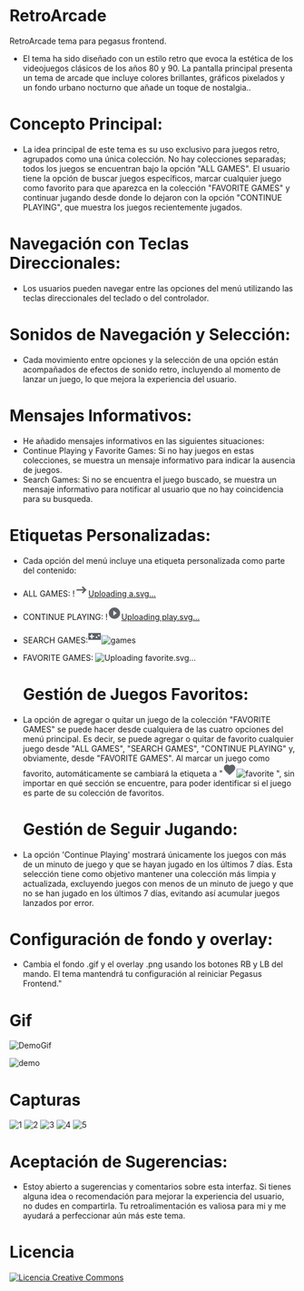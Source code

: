 # RetroArcade
RetroArcade tema para pegasus frontend.
- El tema ha sido diseñado con un estilo retro que evoca la estética de los videojuegos clásicos de los años 80 y 90. La pantalla principal presenta un tema de arcade que incluye colores brillantes, gráficos pixelados y un fondo urbano nocturno que añade un toque de nostalgia..
# Concepto Principal:
- La idea principal de este tema es su uso exclusivo para juegos retro, agrupados como una única colección. No hay colecciones separadas; todos los juegos se encuentran bajo la opción "ALL GAMES". El usuario tiene la opción de buscar juegos específicos, marcar cualquier juego como favorito para que aparezca en la colección "FAVORITE GAMES" y continuar jugando desde donde lo dejaron con la opción "CONTINUE PLAYING", que muestra los juegos recientemente jugados.
# Navegación con Teclas Direccionales:
- Los usuarios pueden navegar entre las opciones del menú utilizando las teclas direccionales del teclado o del controlador.
# Sonidos de Navegación y Selección:
- Cada movimiento entre opciones y la selección de una opción están acompañados de efectos de sonido retro, incluyendo al momento de lanzar un juego, lo que mejora la experiencia del usuario.
# Mensajes Informativos:
- He añadido mensajes informativos en las siguientes situaciones:
- Continue Playing y Favorite Games: Si no hay juegos en estas colecciones, se muestra un mensaje informativo para indicar la ausencia de juegos.
- Search Games: Si no se encuentra el juego buscado, se muestra un mensaje informativo para notificar al usuario que no hay coincidencia para su busqueda.
# Etiquetas Personalizadas:
- Cada opción del menú incluye una etiqueta personalizada como parte del contenido:
- ALL GAMES: !<svg xmlns="http://www.w3.org/2000/svg" height="24px" viewBox="0 -960 960 960" width="24px" fill="#5f6368"><path d="m572-222-74-77 130-130H128v-106h500L498-665l74-77 260 260-260 260Z"/></svg>[Uploading a.svg…]()
- CONTINUE PLAYING: !<svg xmlns="http://www.w3.org/2000/svg" height="24px" viewBox="0 0 24 24" width="24px" fill="#5f6368"><path d="M0 0h24v24H0V0z" fill="none"/><path d="M12 2C6.48 2 2 6.48 2 12s4.48 10 10 10 10-4.48 10-10S17.52 2 12 2zm-2 14.5v-9l6 4.5-6 4.5z"/></svg>[Uploading play.svg…]()

- SEARCH GAMES:<svg xmlns="http://www.w3.org/2000/svg" height="24px" viewBox="0 0 24 24" width="24px" fill="#5f6368"><path d="M0 0h24v24H0V0z" fill="none"/><path d="M23 6H1v12h22V6zm-12 7H8v3H6v-3H3v-2h3V8h2v3h3v2zm4.5 2c-.83 0-1.5-.67-1.5-1.5s.67-1.5 1.5-1.5 1.5.67 1.5 1.5-.67 1.5-1.5 1.5zm4-3c-.83 0-1.5-.67-1.5-1.5S18.67 9 19.5 9s1.5.67 1.5 1.5-.67 1.5-1.5 1.5z"/></svg>![games](https://github.com/user-attachments/assets/204f7436-5ed5-4ebf-b5cd-34f54d249044)
 
- FAVORITE GAMES: ![U<svg xmlns="http://www.w3.org/2000/svg" height="24px" viewBox="0 0 24 24" width="24px" fill="#5f6368"><path d="M0 0h24v24H0V0z" fill="none"/><path d="M12 21.35l-1.45-1.32C5.4 15.36 2 12.28 2 8.5 2 5.42 4.42 3 7.5 3c1.74 0 3.41.81 4.5 2.09C13.09 3.81 14.76 3 16.5 3 19.58 3 22 5.42 22 8.5c0 3.78-3.4 6.86-8.55 11.54L12 21.35z"/></svg>ploading favorite.svg…]()

  # Gestión de Juegos Favoritos:
- La opción de agregar o quitar un juego de la colección "FAVORITE GAMES" se puede hacer desde cualquiera de las cuatro opciones del menú principal. Es decir, se puede agregar o quitar de favorito cualquier juego desde "ALL GAMES", "SEARCH GAMES", "CONTINUE PLAYING" y, obviamente, desde "FAVORITE GAMES". Al marcar un juego como favorito, automáticamente se cambiará la etiqueta a "<svg xmlns="http://www.w3.org/2000/svg" height="24px" viewBox="0 0 24 24" width="24px" fill="#5f6368"><path d="M0 0h24v24H0V0z" fill="none"/><path d="M12 21.35l-1.45-1.32C5.4 15.36 2 12.28 2 8.5 2 5.42 4.42 3 7.5 3c1.74 0 3.41.81 4.5 2.09C13.09 3.81 14.76 3 16.5 3 19.58 3 22 5.42 22 8.5c0 3.78-3.4 6.86-8.55 11.54L12 21.35z"/></svg>![favorite](https://github.com/user-attachments/assets/e5eaffa7-2dc9-44d5-a186-e1774c3e5966)
", sin importar en qué sección se encuentre, para poder identificar si el juego es parte de su colección de favoritos.
  # Gestión de Seguir Jugando:
- La opción 'Continue Playing' mostrará únicamente los juegos con más de un minuto de juego y que se hayan jugado en los últimos 7 días. Esta selección tiene como objetivo mantener una colección más limpia y actualizada, excluyendo juegos con menos de un minuto de juego y que no se han jugado en los últimos 7 días, evitando así acumular juegos lanzados por error.
 # Configuración de fondo y overlay: 
 - Cambia el fondo .gif y el overlay .png usando los botones RB y LB del mando. El tema mantendrá tu configuración al reiniciar Pegasus Frontend."

# Gif

![DemoGif](https://github.com/user-attachments/assets/65ad33de-6b13-462a-a97a-4b4411386815)

![demo](https://github.com/user-attachments/assets/708ebee0-c1dd-4da3-bcef-23a25dce4a69)

# Capturas

![1](https://github.com/user-attachments/assets/fcd2bc31-90e6-41d1-8930-f3017092f858)
![2](https://github.com/user-attachments/assets/862133f2-3021-495a-abaf-73cb0caf493b)
![3](https://github.com/user-attachments/assets/3377f326-5c23-4035-85b9-6fee43f2b8a8)
![4](https://github.com/user-attachments/assets/62b185ed-7d0b-481b-a5f1-24d2bd786c63)
![5](https://github.com/user-attachments/assets/7795326a-a054-4366-b03f-a2b694249381)

  
# Aceptación de Sugerencias:
- Estoy abierto a sugerencias y comentarios sobre esta interfaz. Si tienes alguna idea o recomendación para mejorar la experiencia del usuario, no dudes en compartirla. Tu retroalimentación es valiosa para mi y me ayudará a perfeccionar aún más este tema.
# Licencia
<a rel="license" href="http://creativecommons.org/licenses/by-nc-sa/4.0/"><img alt="Licencia Creative Commons" style="border-width:0" src="https://i.creativecommons.org/l/by-nc-sa/4.0/88x31.png" /></a><br /><a rel="license" href="http://creativecommons.org/licenses/by-nc-sa/4.0/"></a>
